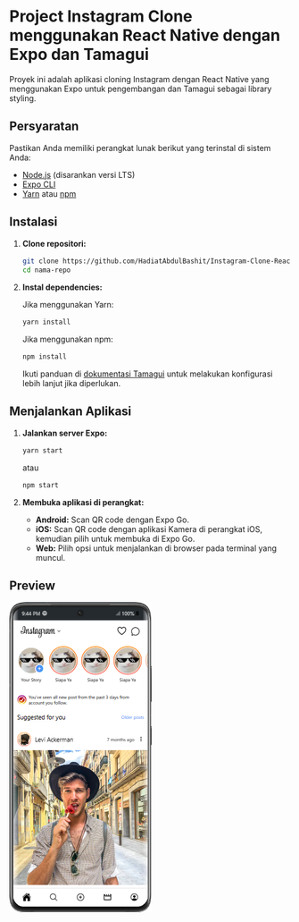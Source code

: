 # Project Instagram Clone menggunakan React Native dengan Expo dan Tamagui

Proyek ini adalah aplikasi cloning Instagram dengan React Native yang menggunakan Expo untuk pengembangan dan Tamagui sebagai library styling.

## Persyaratan

Pastikan Anda memiliki perangkat lunak berikut yang terinstal di sistem Anda:

- [Node.js](https://nodejs.org/) (disarankan versi LTS)
- [Expo CLI](https://docs.expo.dev/get-started/installation/)
- [Yarn](https://yarnpkg.com/) atau [npm](https://www.npmjs.com/)

## Instalasi

1. **Clone repositori:**

   ```bash
   git clone https://github.com/HadiatAbdulBashit/Instagram-Clone-React-Native
   cd nama-repo
   ```

2. **Instal dependencies:**

   Jika menggunakan Yarn:

   ```bash
   yarn install
   ```

   Jika menggunakan npm:

   ```bash
   npm install
   ```

   Ikuti panduan di [dokumentasi Tamagui](https://tamagui.dev/docs/intro/installation) untuk melakukan konfigurasi lebih lanjut jika diperlukan.

## Menjalankan Aplikasi

1. **Jalankan server Expo:**

   ```bash
   yarn start
   ```

   atau

   ```bash
   npm start
   ```

2. **Membuka aplikasi di perangkat:**

   - **Android:** Scan QR code dengan Expo Go.
   - **iOS:** Scan QR code dengan aplikasi Kamera di perangkat iOS, kemudian pilih untuk membuka di Expo Go.
   - **Web:** Pilih opsi untuk menjalankan di browser pada terminal yang muncul.

## Preview

![Instagram Clone on Samsung S21](documentation/Galaxy-S21-Ultra-localhost.png)
